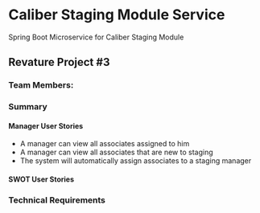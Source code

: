 # Caliber Staging Module Service
Spring Boot Microservice for Caliber Staging Module

## Revature Project #3

### Team Members:

### Summary

#### Manager User Stories
- A manager can view all associates assigned to him
- A manager can view all associates that are new to staging
- The system will automatically assign associates to a staging manager

#### SWOT User Stories

### Technical Requirements
